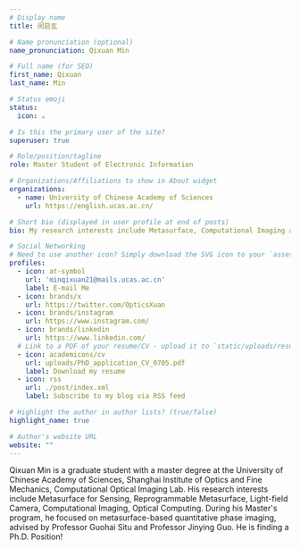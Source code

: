 ```yaml
---
# Display name
title: 闵启玄

# Name pronunciation (optional)
name_pronunciation: Qixuan Min

# Full name (for SEO)
first_name: Qixuan
last_name: Min

# Status emoji
status:
  icon: ☕️

# Is this the primary user of the site?
superuser: true

# Role/position/tagline
role: Master Student of Electronic Information

# Organizations/Affiliations to show in About widget
organizations:
  - name: University of Chinese Academy of Sciences
    url: https://english.ucas.ac.cn/

# Short bio (displayed in user profile at end of posts)
bio: My research interests include Metasurface, Computational Imaging and Light-field Camera.

# Social Networking
# Need to use another icon? Simply download the SVG icon to your `assets/media/icons/` folder.
profiles:
  - icon: at-symbol
    url: 'minqixuan21@mails.ucas.ac.cn'
    label: E-mail Me
  - icon: brands/x
    url: https://twitter.com/OpticsXuan
  - icon: brands/instagram
    url: https://www.instagram.com/
  - icon: brands/linkedin
    url: https://www.linkedin.com/
  # Link to a PDF of your resume/CV - upload it to `static/uploads/resume.pdf`
  - icon: academicons/cv
    url: uploads/PhD_application_CV_0705.pdf
    label: Download my resume
  - icon: rss
    url: ./post/index.xml
    label: Subscribe to my blog via RSS feed

# Highlight the author in author lists? (true/false)
highlight_name: true

# Author's website URL
website: ""
---
```


Qixuan Min is a graduate student with a master degree at the University of Chinese Academy of Sciences, Shanghai Institute of Optics and Fine Mechanics, Computational Optical Imaging Lab. His research interests include Metasurface for Sensing, Reprogrammable Metasurface, Light-field Camera, Computational Imaging, Optical Computing. During his Master's program, he focused on metasurface-based quantitative phase imaging, advised by Professor Guohai Situ and Professor Jinying Guo. He is finding a Ph.D. Position!

